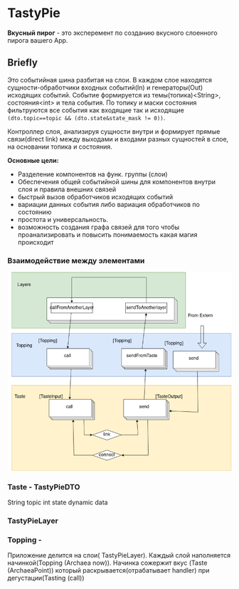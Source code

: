 # TastyPie
**Вкусный пирог** - это эксперемент по созданию вкусного слоенного пирога вашего App. 
## Briefly
Это событийная шина разбитая на слои. В каждом слое находятся сущности-обработчики входных событий(In) и генераторы(Out) исходящих событий.
Событие формируется из темы(топика)&lt;String&gt;, состояния&lt;int&gt; и тела события.
По топику и маски состояния фильтруются вcе события как входящие так и исходящие ``` (dto.topic==topic && (dto.state&state_mask != 0)) ```.

Контроллер слоя, анализируя сущности внутри и формирует прямые связи(direct link) между выходами и входами разных сущностей в слое, на основании топика и состояния. 

**Основные цели:**
- Разделение компонентов на функ. группы (слои)
- Обеспечения общей событийной шины для компонентов внутри слоя и правила внешних связей
- быстрый вызов обработчиков исходящих событий
- вариации данных события либо вариация обработчиков по состоянию 
- простота и универсальность. 
- возможность создания графа связей для того чтобы проанализировать и повысить понимаемость какая магия происходит 

### Взаимодействие между элементами
![взаиодействия с элементами](tastepie.drawio(2).png)
### Taste - TastyPieDTO
String topic
int state
dynamic data
### TastyPieLayer

### Topping -






Приложение делится на слои( TastyPieLayer). Каждый слой наполняется начинкой(Topping (Archaea now)).
Начинка сожержит вкус (Taste (ArchaeaPoint)) который раскрывается(отрабатывает handler) при дегустации(Tasting (call))  